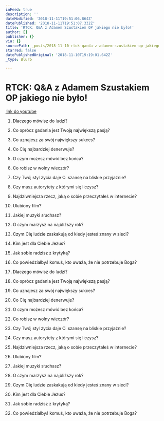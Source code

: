 ```yaml
---
inFeed: true
description: ''
dateModified: '2018-11-11T19:51:06.864Z'
datePublished: '2018-11-11T19:51:07.332Z'
title: 'RTCK: Q&A z Adamem Szustakiem OP jakiego nie było!'
author: []
publisher: {}
via: {}
sourcePath: _posts/2018-11-10-rtck-qanda-z-adamem-szustakiem-op-jakiego-nie-bylo.md
starred: false
datePublishedOriginal: '2018-11-10T19:19:01.642Z'
_type: Blurb

---
```

# RTCK: Q&A z Adamem Szustakiem OP jakiego nie było!
[link do youtube][0]

1. Dlaczego mówisz do ludzi?
2. Co oprócz gadania jest Twoją największą pasją?
3. Co uznajesz za swój największy sukces?
4. Co Cię najbardziej denerwuje?
5. O czym możesz mówić bez końca?
6. Co robisz w wolny wieczór?
7. Czy Twój styl życia daje Ci szansę na bliskie przyjaźnie?
8. Czy masz autorytety z którymi się liczysz?
9. Najdziwniejsza rzecz, jaką o sobie przeczytałeś w internecie?
10. Ulubiony film?
11. Jakiej muzyki słuchasz?
12. O czym marzysz na najbliższy rok?
13. Czym Cię ludzie zaskakują od kiedy jesteś znany w sieci?
14. Kim jest dla Ciebie Jezus?
15. Jak sobie radzisz z krytyką?
16. Co powiedziałbyś komuś, kto uważa, że nie potrzebuje Boga?

1. Dlaczego mówisz do ludzi?
2. Co oprócz gadania jest Twoją największą pasją?
3. Co uznajesz za swój największy sukces?
4. Co Cię najbardziej denerwuje?
5. O czym możesz mówić bez końca?
6. Co robisz w wolny wieczór?
7. Czy Twój styl życia daje Ci szansę na bliskie przyjaźnie?
8. Czy masz autorytety z którymi się liczysz?
9. Najdziwniejsza rzecz, jaką o sobie przeczytałeś w internecie?
10. Ulubiony film?
11. Jakiej muzyki słuchasz?
12. O czym marzysz na najbliższy rok?
13. Czym Cię ludzie zaskakują od kiedy jesteś znany w sieci?
14. Kim jest dla Ciebie Jezus?
15. Jak sobie radzisz z krytyką?
16. Co powiedziałbyś komuś, kto uważa, że nie potrzebuje Boga?

[0]: https://www.youtube.com/watch?v=oIaSl4dbu6c